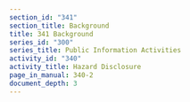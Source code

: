 ```yaml
---
section_id: "341"
section_title: Background
title: 341 Background
series_id: "300"
series_title: Public Information Activities
activity_id: "340"
activity_title: Hazard Disclosure
page_in_manual: 340-2
document_depth: 3
---
```

